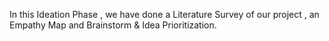In this Ideation Phase , we have done a Literature Survey of our project , an Empathy Map and Brainstorm & Idea Prioritization.

